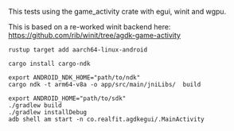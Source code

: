 This tests using the game_activity crate with egui, winit and wgpu.

This is based on a re-worked winit backend here:
https://github.com/rib/winit/tree/agdk-game-activity

```
rustup target add aarch64-linux-android

cargo install cargo-ndk

export ANDROID_NDK_HOME="path/to/ndk"
cargo ndk -t arm64-v8a -o app/src/main/jniLibs/  build

export ANDROID_HOME="path/to/sdk"
./gradlew build
./gradlew installDebug
adb shell am start -n co.realfit.agdkegui/.MainActivity
```